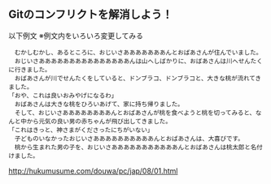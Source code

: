 ## Gitのコンフリクトを解消しよう！

以下例文
※例文内をいろいろ変更してみる

```
　むかしむかし、あるところに、おじいさあああああああんとおばあさんが住んでいました。
　おじいさあああああああああああああああんは山へしばかりに、おばあさんは川へせんたくに行きました。
　おばあさんが川でせんたくをしていると、ドンブラコ、ドンブラコと、大きな桃が流れてきました。
「おや、これは良いおみやげになるわ」
　おばあさんは大きな桃をひろいあげて、家に持ち帰りました。
　そして、おじいさああああああああんとおばあさんが桃を食べようと桃を切ってみると、なんと中から元気の良い男の赤ちゃんが飛び出してきました。
「これはきっと、神さまがくださったにちがいない」
　子どものいなかったおじいさああああああああああんとおばあさんは、大喜びです。
　桃から生まれた男の子を、おじいさあああああああああああんとおばあさんは桃太郎と名付けました。
```

http://hukumusume.com/douwa/pc/jap/08/01.html

